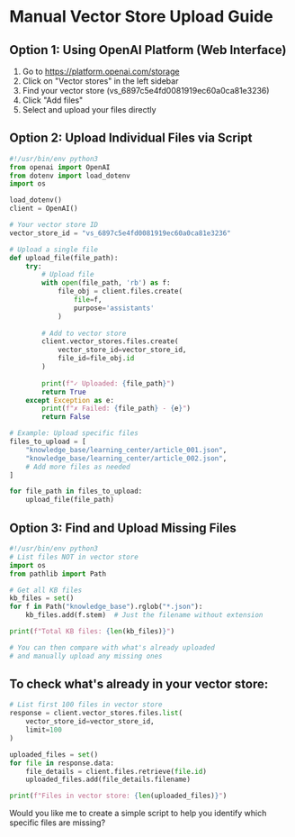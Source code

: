 # Manual Vector Store Upload Guide

## Option 1: Using OpenAI Platform (Web Interface)

1. Go to https://platform.openai.com/storage
2. Click on "Vector stores" in the left sidebar
3. Find your vector store (vs_6897c5e4fd0081919ec60a0ca81e3236)
4. Click "Add files"
5. Select and upload your files directly

## Option 2: Upload Individual Files via Script

```python
#!/usr/bin/env python3
from openai import OpenAI
from dotenv import load_dotenv
import os

load_dotenv()
client = OpenAI()

# Your vector store ID
vector_store_id = "vs_6897c5e4fd0081919ec60a0ca81e3236"

# Upload a single file
def upload_file(file_path):
    try:
        # Upload file
        with open(file_path, 'rb') as f:
            file_obj = client.files.create(
                file=f,
                purpose='assistants'
            )
        
        # Add to vector store
        client.vector_stores.files.create(
            vector_store_id=vector_store_id,
            file_id=file_obj.id
        )
        
        print(f"✓ Uploaded: {file_path}")
        return True
    except Exception as e:
        print(f"✗ Failed: {file_path} - {e}")
        return False

# Example: Upload specific files
files_to_upload = [
    "knowledge_base/learning_center/article_001.json",
    "knowledge_base/learning_center/article_002.json",
    # Add more files as needed
]

for file_path in files_to_upload:
    upload_file(file_path)
```

## Option 3: Find and Upload Missing Files

```python
#!/usr/bin/env python3
# List files NOT in vector store
import os
from pathlib import Path

# Get all KB files
kb_files = set()
for f in Path("knowledge_base").rglob("*.json"):
    kb_files.add(f.stem)  # Just the filename without extension

print(f"Total KB files: {len(kb_files)}")

# You can then compare with what's already uploaded
# and manually upload any missing ones
```

## To check what's already in your vector store:

```python
# List first 100 files in vector store
response = client.vector_stores.files.list(
    vector_store_id=vector_store_id,
    limit=100
)

uploaded_files = set()
for file in response.data:
    file_details = client.files.retrieve(file.id)
    uploaded_files.add(file_details.filename)

print(f"Files in vector store: {len(uploaded_files)}")
```

Would you like me to create a simple script to help you identify which specific files are missing?